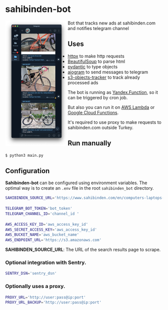 # sahibinden-bot

<img align="left" width="200" src="https://github.com/ErhoSen/sahibinden-bot/raw/master/img/demo.png">

Bot that tracks new ads at sahibinden.com and notifies telegram channel

## Uses
* [httpx](https://www.python-httpx.org/) to make http requests
* [BeautifulSoup](https://www.crummy.com/software/BeautifulSoup/) to parse html
* [pydantic](https://pydantic-docs.helpmanual.io/) to type objects
* [aiogram](https://docs.aiogram.dev/en/latest/) to send messages to telegram
* [s3-objects-tracker](https://github.com/ErhoSen/s3-objects-tracker) to track already processed ads

The bot is running as [Yandex.Function](https://cloud.yandex.ru/docs/functions/), so it can be triggered by cron job.

But also you can run it on [AWS Lambda](https://aws.amazon.com/lambda/) or [Google Cloud Functions](https://cloud.google.com/functions/).

It's required to use proxy to make requests to sahibinden.com outside Turkey.

## Run manually

```bash
$ python3 main.py
```

## Configuration

**Sahibinden-bot** can be configured using environment variables.
The optimal way is to create an `.env` file in the root `sahibinden_bot` directory.

```bash
SAHIBINDEN_SOURCE_URL='https://www.sahibinden.com/en/computers-laptops-notebooks?address_city=35'

TELEGRAM_BOT_TOKEN='bot_token'
TELEGRAM_CHANNEL_ID='channel_id '

AWS_ACCESS_KEY_ID='aws_access_key_id'
AWS_SECRET_ACCESS_KEY='aws_access_key_id'
AWS_BUCKET_NAME='aws_bucket_name'
AWS_ENDPOINT_URL='https://s3.amazonaws.com'
```

**SAHIBINDEN_SOURCE_URL**: The URL of the search results page to scrape.

### Optional integration with Sentry.

```bash
SENTRY_DSN='sentry_dsn'
```

### Optionally uses a proxy.

```bash
PROXY_URL='http://user:pass@ip:port'
PROXY_URL_BACKUP='http://user:pass@ip:port'
```

